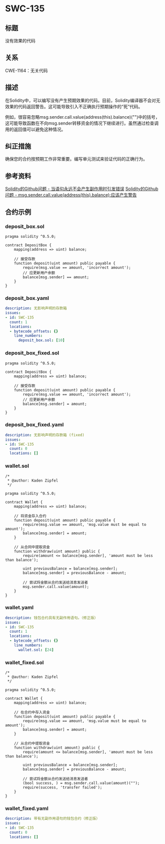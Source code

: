 # SWC-135

## 标题
没有效果的代码

## 关系
CWE-1164：无关代码

## 描述
在Solidity中，可以编写没有产生预期效果的代码。目前，Solidity编译器不会对无效果的代码返回警告。这可能导致引入不正确执行预期操作的“死”代码。

例如，很容易忽略msg.sender.call.value(address(this).balance)("")中的括号，这可能导致函数在不向msg.sender转移资金的情况下继续进行。虽然通过检查调用的返回值可以避免这种情况。

## 纠正措施
确保您的合约按预期工作非常重要。编写单元测试来验证代码的正确行为。

## 参考资料
[Solidity的Github问题 - 当语句永远不会产生副作用时引发错误](https://github.com/ethereum/solidity/issues/2707)
[Solidity的Github问题 - msg.sender.call.value(address(this).balance);应该产生警告](https://github.com/ethereum/solidity/issues/7096)
## 合约示例

### deposit_box.sol
```solidity
pragma solidity ^0.5.0;

contract DepositBox {
    mapping(address => uint) balance;

    // 接受存款
    function deposit(uint amount) public payable {
        require(msg.value == amount, 'incorrect amount');
        // 应更新用户余额
        balance[msg.sender] == amount;
    }
}
```

### deposit_box.yaml
```yaml
description: 无影响声明的存款箱
issues:
- id: SWC-135
  count: 1
  locations: 
  - bytecode_offsets: {}
    line_numbers:
      deposit_box.sol: [10]
```

### deposit_box_fixed.sol
```solidity
pragma solidity ^0.5.0;

contract DepositBox {
    mapping(address => uint) balance;

    // 接受存款
    function deposit(uint amount) public payable {
        require(msg.value == amount, 'incorrect amount');
        // 应更新用户余额
        balance[msg.sender] = amount;
    }
}
```

### deposit_box_fixed.yaml
```yaml
description: 无影响声明的存款箱 (fixed)
issues:
- id: SWC-135
  count: 0
  locations: []
```

### wallet.sol
```solidity
/*
 * @author: Kaden Zipfel
 */

pragma solidity ^0.5.0;

contract Wallet {
    mapping(address => uint) balance;

    // 将资金存入合约
    function deposit(uint amount) public payable {
        require(msg.value == amount, 'msg.value must be equal to amount');
        balance[msg.sender] = amount;
    }

    // 从合同中提取资金
    function withdraw(uint amount) public {
        require(amount <= balance[msg.sender], 'amount must be less than balance');

        uint previousBalance = balance[msg.sender];
        balance[msg.sender] = previousBalance - amount;

        // 尝试将金额从合约发送给消息发送者
        msg.sender.call.value(amount);
    }
}
```
### wallet.yaml
```yaml
description: 钱包合约具有无副作用语句。（修正版）
issues:
- id: SWC-135
  count: 1
  locations: 
  - bytecode_offsets: {}
    line_numbers:
      wallet.sol: [24]

```

### wallet_fixed.sol
```solidity
/*
 * @author: Kaden Zipfel
 */

pragma solidity ^0.5.0;

contract Wallet {
    mapping(address => uint) balance;

    // 在合约中存入资金
    function deposit(uint amount) public payable {
        require(msg.value == amount, 'msg.value must be equal to amount');
        balance[msg.sender] = amount;
    }

    // 从合约中提取资金
    function withdraw(uint amount) public {
        require(amount <= balance[msg.sender], 'amount must be less than balance');

        uint previousBalance = balance[msg.sender];
        balance[msg.sender] = previousBalance - amount;

        // 尝试将金额从合约发送给消息发送者
        (bool success, ) = msg.sender.call.value(amount)("");
        require(success, 'transfer failed');
    }
}
```
### wallet_fixed.yaml

```yaml
description: 带有无副作用语句的钱包合约（修正版）
issues:
- id: SWC-135
  count: 0
  locations: []

```